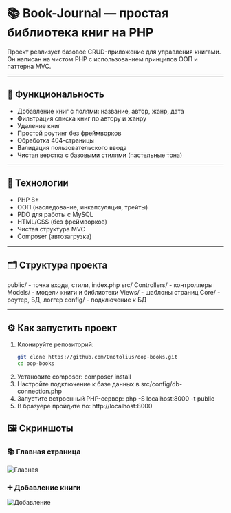 # 📚 Book-Journal — простая библиотека книг на PHP

Проект реализует базовое CRUD-приложение для управления книгами. Он написан на чистом PHP с использованием принципов ООП
и паттерна MVC.

---

## 🚀 Функциональность

- Добавление книг с полями: название, автор, жанр, дата
- Фильтрация списка книг по автору и жанру
- Удаление книг
- Простой роутинг без фреймворков
- Обработка 404-страницы
- Валидация пользовательского ввода
- Чистая верстка с базовыми стилями (пастельные тона)

---

## 🧱 Технологии

- PHP 8+
- ООП (наследование, инкапсуляция, трейты)
- PDO для работы с MySQL
- HTML/CSS (без фреймворков)
- Чистая структура MVC
- Composer (автозагрузка)

---

## 🗂 Структура проекта

public/ - точка входа, стили, index.php
src/
Controllers/ - контроллеры
Models/ - модели книги и библиотеки
Views/ - шаблоны страниц
Core/ - роутер, БД, логгер
config/ - подключение к БД

---

## ⚙️ Как запустить проект

1. Клонируйте репозиторий:
   ```bash
   git clone https://github.com/Onotolius/oop-books.git
   cd oop-books


2. Установите composer: composer install
3. Настройте подключение к базе данных в src/config/db-connection.php
4. Запустите встроенный PHP-сервер: php -S localhost:8000 -t public
5. В бразуере пройдите по: http://localhost:8000

## 🖼 Скриншоты

### 📚 Главная страница

![Главная](screenshots/main-page.png)

### ➕ Добавление книги

![Добавление](screenshots/add-page.png)
